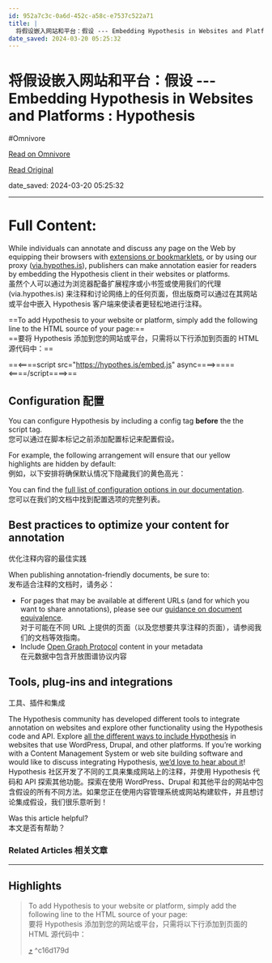 ```yaml
---
id: 952a7c3c-0a6d-452c-a58c-e7537c522a71
title: |
  将假设嵌入网站和平台：假设 --- Embedding Hypothesis in Websites and Platforms : Hypothesis
date_saved: 2024-03-20 05:25:32
---
```


# 将假设嵌入网站和平台：假设 --- Embedding Hypothesis in Websites and Platforms : Hypothesis
#Omnivore

[Read on Omnivore](https://omnivore.app/me/embedding-hypothesis-in-websites-and-platforms-hypothesis-18e5b2e1d2e)

[Read Original](https://web.hypothes.is/help/embedding-hypothesis-in-websites-and-platforms/)

date_saved: 2024-03-20 05:25:32


--- 

# Full Content: 

While individuals can annotate and discuss any page on the Web by equipping their browsers with [extensions or bookmarklets](https://web.hypothes.is/start/), or by using our proxy ([via.hypothes.is](https://via.hypothes.is/)), publishers can make annotation easier for readers by embedding the Hypothesis client in their websites or platforms.  
虽然个人可以通过为浏览器配备扩展程序或小书签或使用我们的代理 (via.hypothes.is) 来注释和讨论网络上的任何页面，但出版商可以通过在其网站或平台中嵌入 Hypothesis 客户端来使读者更轻松地进行注释。

==To add Hypothesis to your website or platform, simply add the following line to the HTML source of your page:==  
==要将 Hypothesis 添加到您的网站或平台，只需将以下行添加到页面的 HTML 源代码中：==

==&lt;====script src="https://hypothes.is/embed.js" async====&gt;====&lt;====/script====&gt;==

## Configuration 配置

You can configure Hypothesis by including a config tag **before** the the script tag.  
您可以通过在脚本标记之前添加配置标记来配置假设。

For example, the following arrangement will ensure that our yellow highlights are hidden by default:  
例如，以下安排将确保默认情况下隐藏我们的黄色高光：

<script type="application/json" class="js-hypothesis-config">
{
"showHighlights": false
}
</script>
<script async src="https://hypothes.is/embed.js"></script>

You can find the [full list of configuration options in our documentation](https://h.readthedocs.io/projects/client/en/latest/publishers/config.html).  
您可以在我们的文档中找到配置选项的完整列表。

## Best practices to optimize your content for annotation  
优化注释内容的最佳实践

When publishing annotation-friendly documents, be sure to:  
发布适合注释的文档时，请务必：

* For pages that may be available at different URLs (and for which you want to share annotations), please see our [guidance on document equivalence](https://web.hypothes.is/help/how-to-establish-or-avoid-document-equivalence-in-the-hypothesis-system/).  
对于可能在不同 URL 上提供的页面（以及您想要共享注释的页面），请参阅我们的文档等效指南。
* Include [Open Graph Protocol](http://ogp.me/) content in your metadata  
在元数据中包含开放图谱协议内容

## Tools, plug-ins and integrations  
工具、插件和集成

The Hypothesis community has developed different tools to integrate annotation on websites and explore other functionality using the Hypothesis code and API. Explore [all the different ways to include Hypothesis](https://web.hypothes.is/tools-plug-ins-and-integrations/) in websites that use WordPress, Drupal, and other platforms. If you’re working with a Content Management System or web site building software and would like to discuss integrating Hypothesis, [we’d love to hear about it](https://web.hypothes.is/contact/)!  
Hypothesis 社区开发了不同的工具来集成网站上的注释，并使用 Hypothesis 代码和 API 探索其他功能。探索在使用 WordPress、Drupal 和其他平台的网站中包含假设的所有不同方法。如果您正在使用内容管理系统或网站构建软件，并且想讨论集成假设，我们很乐意听到！

Was this article helpful?  
本文是否有帮助？

### Related Articles 相关文章

---

## Highlights

> To add Hypothesis to your website or platform, simply add the following line to the HTML source of your page:  
> 要将 Hypothesis 添加到您的网站或平台，只需将以下行添加到页面的 HTML 源代码中：
> 
>  [⤴️](https://omnivore.app/me/embedding-hypothesis-in-websites-and-platforms-hypothesis-18e5b2e1d2e#c16d179d-a719-4f85-a24c-45905041353b)  ^c16d179d

